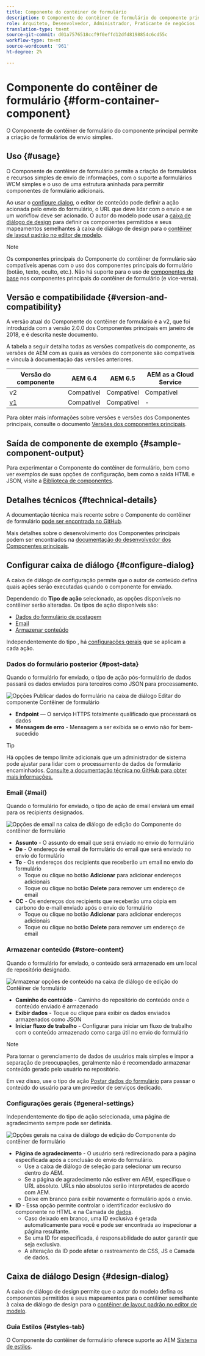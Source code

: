 ```yaml
---
title: Componente do contêiner de formulário
description: O Componente de contêiner de formulário do componente principal permite a criação de formulários de envio simples.
role: Arquiteto, Desenvolvedor, Administrador, Praticante de negócios
translation-type: tm+mt
source-git-commit: d01a7576518ccf9f0effd12dfd8198854c6cd55c
workflow-type: tm+mt
source-wordcount: '961'
ht-degree: 2%

---
```



# Componente do contêiner de formulário {#form-container-component}

O Componente de contêiner de formulário do componente principal permite a criação de formulários de envio simples.

## Uso {#usage}

O Componente de contêiner de formulário permite a criação de formulários e recursos simples de envio de informações, com o suporte a formulários WCM simples e o uso de uma estrutura aninhada para permitir componentes de formulário adicionais.

Ao usar o [configure dialog](#configure-dialog), o editor de conteúdo pode definir a ação acionada pelo envio do formulário, o URL que deve lidar com o envio e se um workflow deve ser acionado. O autor do modelo pode usar a [caixa de diálogo de design](#design-dialog) para definir os componentes permitidos e seus mapeamentos semelhantes à caixa de diálogo de design para o [contêiner de layout padrão no editor de modelo](https://docs.adobe.com/content/help/en/experience-manager-cloud-service/sites/authoring/features/templates.html).

>[!NOTE]
>
>Os componentes principais do Componente do contêiner de formulário são compatíveis apenas com o uso dos componentes principais do formulário (botão, texto, oculto, etc.). Não há suporte para o uso de [componentes de base](https://docs.adobe.com/content/help/en/experience-manager-65/authoring/siteandpage/default-components-foundation.html) nos componentes principais do contêiner de formulário (e vice-versa).

## Versão e compatibilidade {#version-and-compatibility}

A versão atual do Componente do contêiner de formulário é a v2, que foi introduzida com a versão 2.0.0 dos Componentes principais em janeiro de 2018, e é descrita neste documento.

A tabela a seguir detalha todas as versões compatíveis do componente, as versões de AEM com as quais as versões do componente são compatíveis e vincula à documentação das versões anteriores.

| Versão do componente | AEM 6.4 | AEM 6.5 | AEM as a Cloud Service |
|--- |--- |--- |---|
| v2 | Compatível | Compatível | Compatível |
| [v1](/help/components/v1/form-container-v1.md) | Compatível | Compatível | - |

Para obter mais informações sobre versões e versões dos Componentes principais, consulte o documento [Versões dos componentes principais](/help/versions.md).

## Saída de componente de exemplo {#sample-component-output}

Para experimentar o Componente do contêiner de formulário, bem como ver exemplos de suas opções de configuração, bem como a saída HTML e JSON, visite a [Biblioteca de componentes](https://adobe.com/go/aem_cmp_library_form_container).

## Detalhes técnicos {#technical-details}

A documentação técnica mais recente sobre o Componente do contêiner de formulário [pode ser encontrada no GitHub](https://adobe.com/go/aem_cmp_tech_form_container_v2).

Mais detalhes sobre o desenvolvimento dos Componentes principais podem ser encontrados na [documentação do desenvolvedor dos Componentes principais](/help/developing/overview.md).

## Configurar caixa de diálogo {#configure-dialog}

A caixa de diálogo de configuração permite que o autor de conteúdo defina quais ações serão executadas quando o componente for enviado.

Dependendo do **Tipo de ação** selecionado, as opções disponíveis no contêiner serão alteradas. Os tipos de ação disponíveis são:

* [Dados do formulário de postagem](#post-data)
* [Email](#mail)
* [Armazenar conteúdo](#store-content)

Independentemente do tipo , há [configurações gerais](#general-settings) que se aplicam a cada ação.

### Dados do formulário posterior {#post-data}

Quando o formulário for enviado, o tipo de ação pós-formulário de dados passará os dados enviados para terceiros como JSON para processamento.

![Opções Publicar dados do formulário na caixa de diálogo Editar do componente Contêiner de formulário](/help/assets/form-container-edit-post.png)

* **Endpoint**  — O serviço HTTPS totalmente qualificado que processará os dados
* **Mensagem de erro**  - Mensagem a ser exibida se o envio não for bem-sucedido

>[!TIP]
>Há opções de tempo limite adicionais que um administrador de sistema pode ajustar para lidar com o processamento de dados de formulário encaminhados. [Consulte a documentação técnica no GitHub para obter mais informações.](https://github.com/adobe/aem-core-wcm-components/tree/master/content/src/content/jcr_root/apps/core/wcm/components/form/actions/rpc)

### Email {#mail}

Quando o formulário for enviado, o tipo de ação de email enviará um email para os recipients designados.

![Opções de email na caixa de diálogo de edição do Componente do contêiner de formulário](/help/assets/form-container-edit-mail.png)

* **Assunto**  - O assunto do email que será enviado no envio do formulário
* **De**  - O endereço de email de formulário do email que será enviado no envio do formulário
* **To**  - Os endereços dos recipients que receberão um email no envio do formulário
   * Toque ou clique no botão **Adicionar** para adicionar endereços adicionais
   * Toque ou clique no botão **Delete** para remover um endereço de email
* **CC**  - Os endereços dos recipients que receberão uma cópia em carbono do e-mail enviado após o envio do formulário
   * Toque ou clique no botão **Adicionar** para adicionar endereços adicionais
   * Toque ou clique no botão **Delete** para remover um endereço de email

### Armazenar conteúdo {#store-content}

Quando o formulário for enviado, o conteúdo será armazenado em um local de repositório designado.

![Armazenar opções de conteúdo na caixa de diálogo de edição do Contêiner de formulário](/help/assets/form-container-edit-store.png)

* **Caminho do conteúdo**  - Caminho do repositório do conteúdo onde o conteúdo enviado é armazenado
* **Exibir dados**  - Toque ou clique para exibir os dados enviados armazenados como JSON
* **Iniciar fluxo de trabalho**  - Configurar para iniciar um fluxo de trabalho com o conteúdo armazenado como carga útil no envio do formulário

>[!NOTE]
>
>Para tornar o gerenciamento de dados de usuários mais simples e impor a separação de preocupações, geralmente não é recomendado armazenar conteúdo gerado pelo usuário no repositório.
>
>Em vez disso, use o tipo de ação [Postar dados do formulário](#post-data) para passar o conteúdo do usuário para um provedor de serviços dedicado.

### Configurações gerais {#general-settings}

Independentemente do tipo de ação selecionada, uma página de agradecimento sempre pode ser definida.

![Opções gerais na caixa de diálogo de edição do Componente do contêiner de formulário](/help/assets/form-container-edit-general.png)

* **Página de agradecimento**  - O usuário será redirecionado para a página especificada após a conclusão do envio do formulário.
   * Use a caixa de diálogo de seleção para selecionar um recurso dentro do AEM.
   * Se a página de agradecimento não estiver em AEM, especifique o URL absoluto. URLs não absolutos serão interpretados de acordo com AEM.
   * Deixe em branco para exibir novamente o formulário após o envio.
* **ID**  - Essa opção permite controlar o identificador exclusivo do componente no HTML e na Camada de  [dados](/help/developing/data-layer/overview.md).
   * Caso deixado em branco, uma ID exclusiva é gerada automaticamente para você e pode ser encontrada ao inspecionar a página resultante.
   * Se uma ID for especificada, é responsabilidade do autor garantir que seja exclusiva.
   * A alteração da ID pode afetar o rastreamento de CSS, JS e Camada de dados.

## Caixa de diálogo Design {#design-dialog}

A caixa de diálogo de design permite que o autor do modelo defina os componentes permitidos e seus mapeamentos para o contêiner semelhante à caixa de diálogo de design para o [contêiner de layout padrão no editor de modelo](https://docs.adobe.com/content/help/en/experience-manager-cloud-service/sites/authoring/features/templates.html).

### Guia Estilos {#styles-tab}

O Componente do contêiner de formulário oferece suporte ao AEM [Sistema de estilos](/help/get-started/authoring.md#component-styling).

